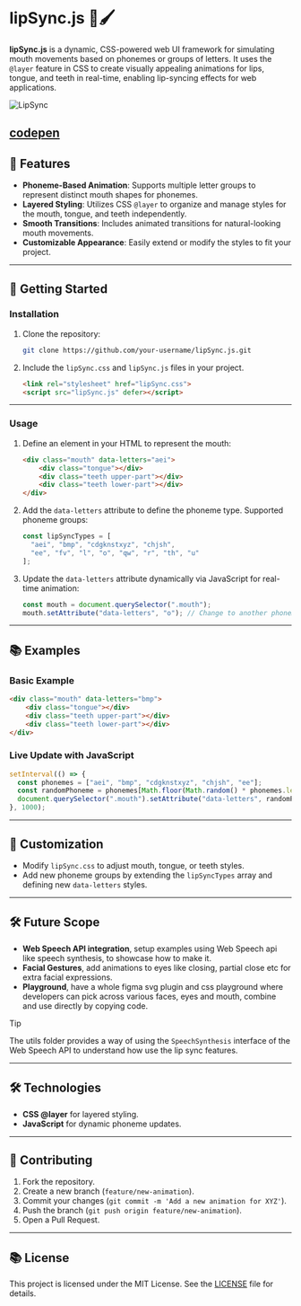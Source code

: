 # lipSync.js 🎤🖌️

**lipSync.js** is a dynamic, CSS-powered web UI framework for simulating mouth movements based on phonemes or groups of letters. It uses the `@layer` feature in CSS to create visually appealing animations for lips, tongue, and teeth in real-time, enabling lip-syncing effects for web applications.

![LipSync](https://github.com/user-attachments/assets/f643c55a-5acc-46b5-b550-220b7a164e04)

[codepen](https://codepen.io/driftblaze/pen/ogvoadj)
---

## 🌟 Features

- **Phoneme-Based Animation**: Supports multiple letter groups to represent distinct mouth shapes for phonemes.
- **Layered Styling**: Utilizes CSS `@layer` to organize and manage styles for the mouth, tongue, and teeth independently.
- **Smooth Transitions**: Includes animated transitions for natural-looking mouth movements.
- **Customizable Appearance**: Easily extend or modify the styles to fit your project.

---

## 🚀 Getting Started

### Installation

1. Clone the repository:

   ```bash
   git clone https://github.com/your-username/lipSync.js.git
   ```

2. Include the `lipSync.css` and `lipSync.js` files in your project.

   ```html
   <link rel="stylesheet" href="lipSync.css">
   <script src="lipSync.js" defer></script>
   ```

---

### Usage

1. Define an element in your HTML to represent the mouth:

   ```html
   <div class="mouth" data-letters="aei">
       <div class="tongue"></div>
       <div class="teeth upper-part"></div>
       <div class="teeth lower-part"></div>
   </div>
   ```

2. Add the `data-letters` attribute to define the phoneme type. Supported phoneme groups:

   ```js
   const lipSyncTypes = [
     "aei", "bmp", "cdgknstxyz", "chjsh",
     "ee", "fv", "l", "o", "qw", "r", "th", "u"
   ];
   ```

3. Update the `data-letters` attribute dynamically via JavaScript for real-time animation:

   ```js
   const mouth = document.querySelector(".mouth");
   mouth.setAttribute("data-letters", "o"); // Change to another phoneme
   ```

---

## 📚 Examples

### Basic Example

```html
<div class="mouth" data-letters="bmp">
    <div class="tongue"></div>
    <div class="teeth upper-part"></div>
    <div class="teeth lower-part"></div>
</div>
```

### Live Update with JavaScript

```js
setInterval(() => {
  const phonemes = ["aei", "bmp", "cdgknstxyz", "chjsh", "ee"];
  const randomPhoneme = phonemes[Math.floor(Math.random() * phonemes.length)];
  document.querySelector(".mouth").setAttribute("data-letters", randomPhoneme);
}, 1000);
```

---

## 🎨 Customization

- Modify `lipSync.css` to adjust mouth, tongue, or teeth styles.
- Add new phoneme groups by extending the `lipSyncTypes` array and defining new `data-letters` styles.

---

## 🛠️ Future Scope

- **Web Speech API integration**, setup examples using Web Speech api like speech synthesis, to showcase how to make it.
- **Facial Gestures**, add animations to eyes like closing, partial close etc for extra facial expressions.
- **Playground**, have a whole figma svg plugin and css playground where developers can pick across various faces, eyes and mouth, combine and use directly by copying code.

> [!TIP]
> The utils folder provides a way of using the `SpeechSynthesis` interface of the Web Speech API to understand how use the lip sync features.

---

## 🛠️ Technologies

- **CSS @layer** for layered styling.
- **JavaScript** for dynamic phoneme updates.

---

## 🌟 Contributing

1. Fork the repository.
2. Create a new branch (`feature/new-animation`).
3. Commit your changes (`git commit -m 'Add a new animation for XYZ'`).
4. Push the branch (`git push origin feature/new-animation`).
5. Open a Pull Request.

---

## 📚 License

This project is licensed under the MIT License. See the [LICENSE](LICENSE) file for details.
